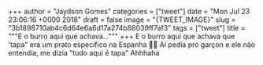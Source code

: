 
+++
author = "Jaydson Gomes"
categories = ["tweet"]
date = "Mon Jul 23 23:06:16 +0000 2018"
draft = false
image = "{TWEET_IMAGE}"
slug = "3b1898710ab4c6d64e6a6d17a274b88039ff7af3"
tags = ["tweet"]
title = """E o burro aqui que achava..."""
+++
E o burro aqui que achava que 'tapa" era um prato específico na Espanha 🤣😅
Aí pedia pro garçon e ele não entendia, me dizia "tudo aqui é tapa" Ahhhaha
